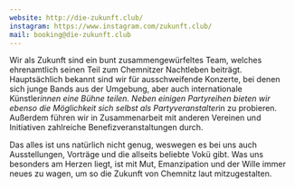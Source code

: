 ```yaml
---
website: http://die-zukunft.club/
instagram: https://www.instagram.com/zukunft.club/
mail: booking@die-zukunft.club
---
```

Wir als Zukunft sind ein bunt zusammengewürfeltes Team, welches ehrenamtlich seinen Teil zum Chemnitzer Nachtleben beiträgt. Hauptsächlich bekannt sind wir für ausschweifende Konzerte, bei denen sich junge Bands aus der Umgebung, aber auch internationale Künstler*innen eine Bühne teilen. Neben einigen Partyreihen bieten wir ebenso die Möglichkeit sich selbst als Partyveranstalter*in zu probieren. Außerdem führen wir in Zusammenarbeit mit anderen Vereinen und Initiativen zahlreiche Benefizveranstaltungen durch.

Das alles ist uns natürlich nicht genug, weswegen es bei uns auch Ausstellungen, Vorträge und die allseits beliebte Vokü gibt. Was uns besonders am Herzen liegt, ist mit Mut, Emanzipation und der Wille immer neues zu wagen, um so die Zukunft von Chemnitz laut mitzugestalten.